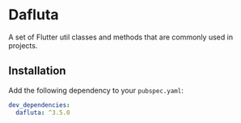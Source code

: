 # Dafluta

A set of Flutter util classes and methods that are commonly used in projects.

## Installation

Add the following dependency to your `pubspec.yaml`:

```yaml
dev_dependencies:
  dafluta: ^3.5.0
```